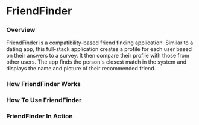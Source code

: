 # FriendFinder
### Overview
FriendFinder is a compatibility-based friend finding application. Similar to a dating app, this full-stack application creates a profile for each user based on their answers to a survey. It then compare their profile with those from other users. The app finds the person's closest match in the system and displays the name and picture of their recommended friend.
### How FriendFinder Works

### How To Use FriendFinder
### FriendFinder In Action
